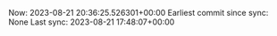 Now: 2023-08-21 20:36:25.526301+00:00 Earliest commit since sync: None Last sync: 2023-08-21 17:48:07+00:00
